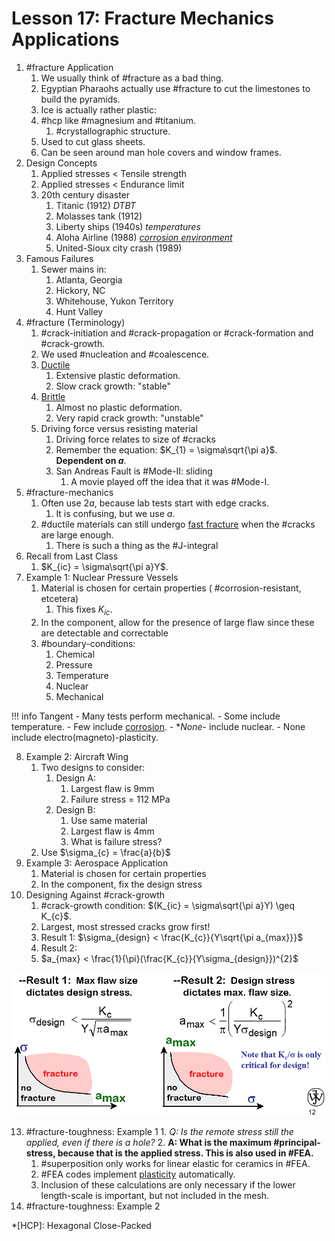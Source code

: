 # Lesson 17: Fracture Mechanics Applications

1. #fracture Application
   1. We usually think of #fracture as a bad thing.
   2. Egyptian Pharaohs actually use #fracture to cut the limestones to build the pyramids.
   3. Ice is actually rather plastic:
   4. #hcp like #magnesium and #titanium.
      1. #crystallographic structure.
   5. Used to cut glass sheets.
   6. Can be seen around man hole covers and window frames.
2. Design Concepts
   1. Applied stresses < Tensile strength
   2. Applied stresses < Endurance limit
   3. 20th century disaster
      1. Titanic (1912) _DTBT_
      2. Molasses tank (1912)
      3. Liberty ships (1940s) _temperatures_
      4. Aloha Airline (1988) _[corrosion environment](../engr-839-001-mechanical-metallurgy/corrosion.md)_
      5. United-Sioux city crash (1989)
3. Famous Failures
   1. Sewer mains in:
      1. Atlanta, Georgia
      2. Hickory, NC
      3. Whitehouse, Yukon Territory
      4. Hunt Valley
4. #fracture (Terminology)
   1. #crack-initiation and #crack-propagation or #crack-formation and #crack-growth.
   2. We used #nucleation and #coalescence.
   3. [Ductile](ductile-fracture.md)
      1. Extensive plastic deformation.
      2. Slow crack growth: "stable"
   4. [Brittle](brittle-fracture.md)
      1. Almost no plastic deformation.
      2. Very rapid crack growth: "unstable"
   5. Driving force versus resisting material
      1. Driving force relates to size of #cracks
      2. Remember the equation: $K_{1} = \sigma\sqrt{\pi a}$. **Dependent on $a$**.
      3. San Andreas Fault is #Mode-II: sliding
         1. A movie played off the idea that it was #Mode-I.
5. #fracture-mechanics
   1. Often use $2a$, because lab tests start with edge cracks.
      1. It is confusing, but we use $a$.
   2. #ductile materials can still undergo [fast fracture](fast-fracture-condition.md) when the #cracks are large enough.
      1. There is such a thing as the #J-integral
6. Recall from Last Class
   1. $K_{ic} = \sigma\sqrt{\pi a}Y$.
7. Example 1: Nuclear Pressure Vessels
   1. Material is chosen for certain properties ( #corrosion-resistant, etcetera)
      1. This fixes $K_{ic}$.
   2. In the component, allow for the presence of large flaw since these are detectable and correctable
   3. #boundary-conditions:
      1. Chemical
      2. Pressure
      3. Temperature
      4. Nuclear
      5. Mechanical

!!! info Tangent
    - Many tests perform mechanical.
    - Some include temperature.
    - Few include [corrosion](corrosion.md).
    - **None*- include nuclear.
    - None include electro(magneto)-plasticity.

8. Example 2: Aircraft Wing
   1. Two designs to consider:
      1. Design A:
         1. Largest flaw is 9mm
         2. Failure stress = 112 MPa
      2. Design B:
         1. Use same material
         2. Largest flaw is 4mm
         3. What is failure stress?
   2. Use $\sigma_{c} = \frac{a}{b}$
9. Example 3: Aerospace Application
   1. Material is chosen for certain properties
   2. In the component, fix the design stress
12. Designing Against #crack-growth
    1. #crack-growth condition: $(K_{ic} = \sigma\sqrt{\pi a}Y) \geq K_{c}$.
    2. Largest, most stressed cracks grow first!
    3. Result 1: $\sigma_{design} < \frac{K_{c}}{Y\sqrt{\pi a_{max}}}$
    1. Result 2:
    2. $a_{max} < \frac{1}{\pi}(\frac{K_{c}}{Y\sigma_{design}})^{2}$

![](../../../attachments/engr-743-001-damage-and-fracture/design_against_crack_growth.png)

13.  #fracture-toughness: Example 1
    1. _Q: Is the remote stress still the applied, even if there is a hole?_
    2. **A: What is the maximum #principal-stress, because that is the applied stress. This is also used in #FEA.**
       1. #superposition only works for linear elastic for ceramics in #FEA.
       2. #FEA codes implement [plasticity](../engr-839-001-mechanical-metallurgy/plasticity.md) automatically. 
       3. Inclusion of these calculations are only necessary if the lower length-scale is important, but not included in the mesh.
2.  #fracture-toughness: Example 2

*[HCP]: Hexagonal Close-Packed